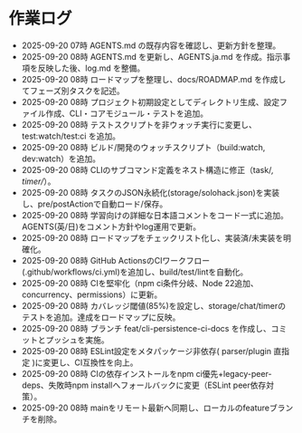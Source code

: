 # 作業ログ
- 2025-09-20 07時 AGENTS.md の既存内容を確認し、更新方針を整理。
- 2025-09-20 08時 AGENTS.md を更新し、AGENTS.ja.md を作成。指示事項を反映した後、log.md を整備。
- 2025-09-20 08時 ロードマップを整理し、docs/ROADMAP.md を作成してフェーズ別タスクを記述。
- 2025-09-20 08時 プロジェクト初期設定としてディレクトリ生成、設定ファイル作成、CLI・コアモジュール・テストを追加。
- 2025-09-20 08時 テストスクリプトを非ウォッチ実行に変更し、test:watch/test:ci を追加。
- 2025-09-20 08時 ビルド/開発のウォッチスクリプト（build:watch, dev:watch）を追加。
- 2025-09-20 08時 CLIのサブコマンド定義をネスト構造に修正（task/*, timer/*）。
- 2025-09-20 08時 タスクのJSON永続化(storage/solohack.json)を実装し、pre/postActionで自動ロード/保存。
- 2025-09-20 08時 学習向けの詳細な日本語コメントをコード一式に追加。AGENTS(英/日)をコメント方針やlog運用で更新。
- 2025-09-20 08時 ロードマップをチェックリスト化し、実装済/未実装を明確化。
- 2025-09-20 08時 GitHub ActionsのCIワークフロー(.github/workflows/ci.yml)を追加し、build/test/lintを自動化。
- 2025-09-20 08時 CIを堅牢化（npm ci条件分岐、Node 22追加、concurrency、permissions）に更新。
- 2025-09-20 08時 カバレッジ閾値(85%)を設定し、storage/chat/timerのテストを追加。達成をロードマップに反映。
- 2025-09-20 08時 ブランチ feat/cli-persistence-ci-docs を作成し、コミットとプッシュを実施。
- 2025-09-20 08時 ESLint設定をメタパッケージ非依存( parser/plugin 直指定 )に変更し、CI互換性を向上。
- 2025-09-20 08時 CIの依存インストールをnpm ci優先+legacy-peer-deps、失敗時npm installへフォールバックに変更（ESLint peer依存対策）。
- 2025-09-20 08時 mainをリモート最新へ同期し、ローカルのfeatureブランチを削除。
